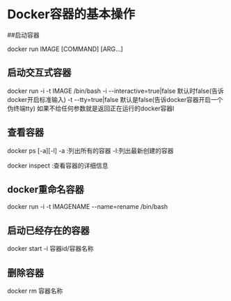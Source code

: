 # Docker容器的基本操作

##启动容器

docker run IMAGE [COMMAND] [ARG...]


## 启动交互式容器

docker run -i -t IMAGE /bin/bash
  -i --interactive=true|false 默认时false(告诉docker开启标准输入)
  -t --tty=true|false 默认是false(告诉docker容器开启一个伪终端tty)
如果不给任何参数就是返回正在运行的docker容器l


## 查看容器
 docker ps [-a][-l]
  -a :列出所有的容器
  -l:列出最新创建的容器

 docker inspect :查看容器的详细信息


## docker重命名容器

 docker run -i -t IMAGENAME --name=rename /bin/bash

## 启动已经存在的容器
docker start -i 容器id/容器名称

## 删除容器

docker rm 容器名称










